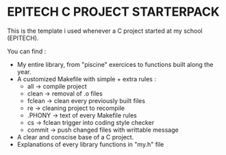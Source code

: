 # EPITECH C PROJECT STARTERPACK

This is the template i used whenever a C project started at my school (EPITECH).

You can find :
  *  My entire library, from "piscine" exercices to functions built along the year.
  *  A customized Makefile with simple + extra rules :
     * all -> compile project
     * clean -> removal of .o files
     * fclean -> clean every previously built files
     * re -> cleaning project to recompile
     * .PHONY -> text of every Makefile rules
     * cs -> fclean trigger into coding style checker
     * commit -> push changed files with writtable message
  *  A clear and conscise base of a C project.
  *  Explanations of every library functions in "my.h" file 
